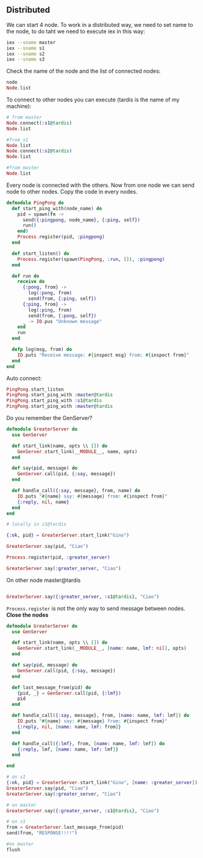 ## Distributed

We can start 4 node. To work in a distributed way, we need to set name to the node, to do taht we need to execute iex in this way:

```sh
iex --sname master
iex --sname s1
iex --sname s2
iex --sname s3
```
Check the name of the node and the list of connected nodes:

```elixir
node
Node.list
```
To connect to other nodes you can execute (tardis is the name of my machine):

```elixir
# from master
Node.connect(:s1@tardis)
Node.list

#from s1
Node.list
Node.connect(:s2@tardis)
Node.list

#from master
Node.list
```

Every node is connected with the others.
Now from one node we can send node to other nodes.
Copy the code in every nodes.

```elixir
defmodule PingPong do
  def start_ping_with(node_name) do
    pid = spawn(fn ->
      send({:pingpong, node_name}, {:ping, self})
      run()
    end)
    Process.register(pid, :pingpong)
  end

  def start_listen() do
    Process.register(spawn(PingPong, :run, []), :pingpong)
  end

  def run do
    receive do
      {:pong, from} ->
        log(:pong, from)
        send(from, {:ping, self})
      {:ping, from} ->
        log(:ping, from)
        send(from, {:pong, self})
      _ -> IO.pus "Unknown message"
    end
    run
  end

  defp log(msg, from) do
    IO.puts "Receive message: #{inspect msg} from: #{inspect from}"
  end
end
```

Auto connect:

```elixir
PingPong.start_listen
PingPong.start_ping_with :master@tardis
PingPong.start_ping_with :s1@tardis
PingPong.start_ping_with :master@tardis
```

Do you remember the GenServer?

```elixir
defmodule GreaterServer do
  use GenServer

  def start_link(name, opts \\ []) do
    GenServer.start_link(__MODULE__, name, opts)
  end

  def say(pid, message) do
    GenServer.call(pid, {:say, message})
  end

  def handle_call({:say, message}, from, name) do
    IO.puts "#{name} say: #{message} from: #{inspect from}"
    {:reply, nil, name}
  end
end

# locally in s1@tardis

{:ok, pid} = GreaterServer.start_link("Gino")

GreaterServer.say(pid, "Ciao")

Process.register(pid, :greater_server)

GreaterServer.say(:greater_server, "Ciao")

```

On other node master@tardis

```elixir

GreaterServer.say({:greater_server, :s1@tardis}, "Ciao")

```

`Process.register` is not the only way to send message between nodes.
**Close the nodes**

```elixir
defmodule GreaterServer do
  use GenServer

  def start_link(name, opts \\ []) do
    GenServer.start_link(__MODULE__, [name: name, lmf: nil], opts)
  end

  def say(pid, message) do
    GenServer.call(pid, {:say, message})
  end

  def last_message_from(pid) do
    {pid, _} = GenServer.call(pid, {:lmf})
    pid
  end

  def handle_call({:say, message}, from, [name: name, lmf: lmf]) do
    IO.puts "#{name} say: #{message} from: #{inspect from}"
    {:reply, nil, [name: name, lmf: from]}
  end

  def handle_call({:lmf}, from, [name: name, lmf: lmf]) do
    {:reply, lmf, [name: name, lmf: lmf]}
  end

end

# on s1
{:ok, pid} = GreaterServer.start_link("Gino", [name: :greater_server])
GreaterServer.say(pid, "Ciao")
GreaterServer.say(:greater_server, "Ciao")

# on master
GreaterServer.say({:greater_server, :s1@tardis}, "Ciao")

# on s1
from = GreaterServer.last_message_from(pid)
send(from, "RESPONSE!!!!")

#on master
flush
```
